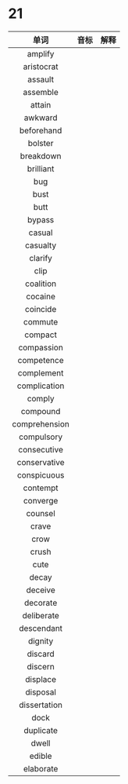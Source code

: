 # 21

|     单词      | 音标 | 解释 |
| :-----------: | :--: | :--: |
|    amplify    |      |      |
|  aristocrat   |      |      |
|    assault    |      |      |
|   assemble    |      |      |
|    attain     |      |      |
|    awkward    |      |      |
|  beforehand   |      |      |
|    bolster    |      |      |
|   breakdown   |      |      |
|   brilliant   |      |      |
|      bug      |      |      |
|     bust      |      |      |
|     butt      |      |      |
|    bypass     |      |      |
|    casual     |      |      |
|   casualty    |      |      |
|    clarify    |      |      |
|     clip      |      |      |
|   coalition   |      |      |
|    cocaine    |      |      |
|   coincide    |      |      |
|    commute    |      |      |
|    compact    |      |      |
|  compassion   |      |      |
|  competence   |      |      |
|  complement   |      |      |
| complication  |      |      |
|    comply     |      |      |
|   compound    |      |      |
| comprehension |      |      |
|  compulsory   |      |      |
|  consecutive  |      |      |
| conservative  |      |      |
|  conspicuous  |      |      |
|   contempt    |      |      |
|   converge    |      |      |
|    counsel    |      |      |
|     crave     |      |      |
|     crow      |      |      |
|     crush     |      |      |
|     cute      |      |      |
|     decay     |      |      |
|    deceive    |      |      |
|   decorate    |      |      |
|  deliberate   |      |      |
|  descendant   |      |      |
|    dignity    |      |      |
|    discard    |      |      |
|    discern    |      |      |
|   displace    |      |      |
|   disposal    |      |      |
| dissertation  |      |      |
|     dock      |      |      |
|   duplicate   |      |      |
|     dwell     |      |      |
|    edible     |      |      |
|   elaborate   |      |      |